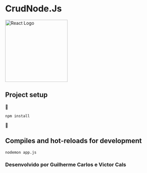 # CrudNode.Js
<p>
<a href="https://pt-br.reactjs.org" target="_blank"><img src="https://cdn.jsdelivr.net/gh//devicons/devicon/icons/nodejs/nodejs-original.svg" width="200" alt="React Logo"></a>  </p>

## Project setup

:construction: 
```
npm install

```

 :construction:

## Compiles and hot-reloads for development

```
nodemon app.js
```

### Desenvolvido por Guilherme Carlos e Victor Cals


